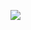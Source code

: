 ![](https://github-readme-stats.vercel.app/api?username=albogdano&show_icons=true&locale=en&title_color=26a641&icon_color=26a641&text_color=CECECE&bg_color=222222&count_private=true)

<!--
**This** is my ✨ _special_ ✨ repository

- 🔭 I’m currently working on: my tamper
- 🌱 I’m currently learning: parenting
- 👯 I’m looking to collaborate on: your lego build
- 🤔 I’m looking for help with: my mental health
- 💬 Ask me about: politics
- 📫 How to reach me: try email
- 😄 Pronouns: me/us
- ⚡ Fun fact: I ain't fun
-->
